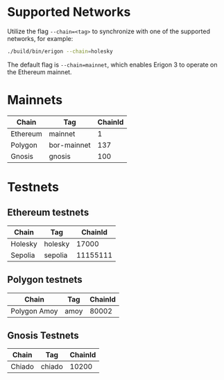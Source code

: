 # Supported Networks


Utilize the flag `--chain=<tag>` to synchronize with one of the supported networks,  for example:

```bash
./build/bin/erigon --chain=holesky
```

The default flag is `--chain=mainnet`, which enables Erigon 3 to operate on the Ethereum mainnet.


# Mainnets

|Chain   |	Tag|	ChainId|
|----    |----|----|
|Ethereum|	mainnet|	1|
|Polygon|	bor-mainnet|	137|
|Gnosis|	gnosis|	100|


# Testnets

## Ethereum testnets

|Chain |	Tag|	ChainId|
|----------|-------|-----------|
|Holesky   |holesky|   	17000  |
|Sepolia |	sepolia|	11155111|

## Polygon testnets

|Chain     |	Tag|	ChainId|
|----------|-------|-----------|
|Polygon Amoy |	amoy|	   80002|


## Gnosis Testnets

|Chain |	Tag|	ChainId|
|----------|-------|-----------|
|Chiado |	chiado|	10200|

